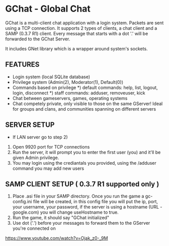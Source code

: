 # GChat - Global Chat
GChat is a multi-client chat application with a login system. Packets are sent using a TCP connection. 
It supports 2 types of clients, a chat client and a SAMP (0.3.7 R1) client. Every message that starts with a dot '.' will be forwarded to the GChat Server.

It includes GNet library which is a wrapper around system's sockets.

## FEATURES
- Login system (local SQLite database)
- Privilege system (Admin(2), Moderator(1), Default(0))
- Commands based on privilege
  *) default commands: help, list, logout, login, disconnect
  *) staff commands: adduser, removeuser, kick
- Chat between gameservers, games, operating systems
- Chat competely private, only visible to those on the same GServer! Ideal for groups and clans, and communities spanning on different servers

## SERVER SETUP
- If LAN server go to step 2)
1) Open 9920 port for TCP connections
2) Run the server, it will prompt you to enter the first user (you) and it'll be given Admin privilege.
3) You may login using the crediantals you provided, using the /adduser command you may add new users

## SAMP CLIENT SETUP ( 0.3.7 R1 supported only )
1) Place .asi file in your SAMP directory. Once you run the game a gc-config.ini file will be created, in this config file you will put the ip, port, your username, your password, if the server is using a hostname (URL - google.com) you will change useHostname to true.
2) Run the game, it should say "GChat initialized" 
3) Use dot ('.') before your messages to forward them to the GServer you're connected on

https://www.youtube.com/watch?v=Ojak_z0-_9M
